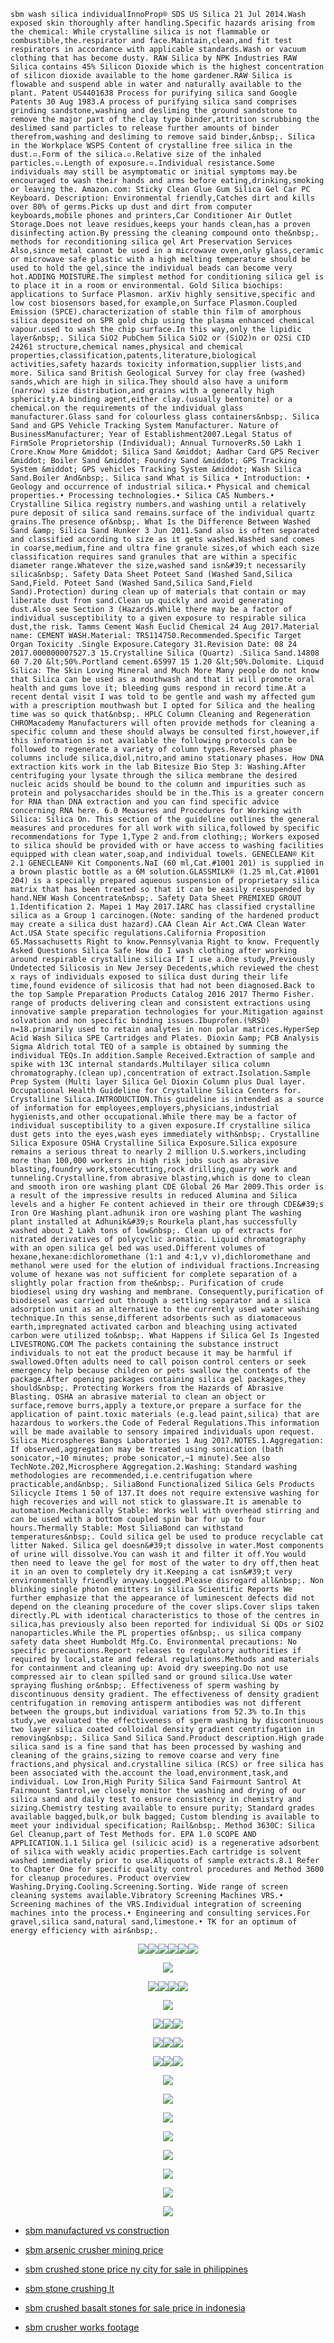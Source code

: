 
```
sbm wash silica individualInnoProp® SDS US Silica 21 Jul 2014.Wash exposed skin thoroughly after handling.Specific hazards arising from the chemical: While crystalline silica is not flammable or combustible,the.respirator and face.Maintain,clean,and fit test respirators in accordance with applicable standards.Wash or vacuum clothing that has become dusty. RAW Silica by NPK Industries RAW Silica contains 45% Silicon Dioxide which is the highest concentration of silicon dioxide available to the home gardener.RAW Silica is flowable and suspend able in water and naturally available to the plant. Patent US4401638 Process for purifying silica sand Google Patents 30 Aug 1983.A process of purifying silica sand comprises grinding sandstone,washing and desliming the ground sandstone to remove the major part of the clay type binder,attrition scrubbing the deslimed sand particles to release further amounts of binder therefrom,washing and desliming to remove said binder,&nbsp;. Silica in the Workplace WSPS Content of crystalline free silica in the dust.▫.Form of the silica.▫.Relative size of the inhaled particles.▫.Length of exposure.▫.Individual resistance.Some individuals may still be asymptomatic or initial symptoms may.be encouraged to wash their hands and arms before eating,drinking,smoking or leaving the. Amazon.com: Sticky Clean Glue Gum Silica Gel Car PC Keyboard. Description: Environmental friendly,Catches dirt and kills over 80% of germs.Picks up dust and dirt from computer keyboards,mobile phones and printers,Car Conditioner Air Outlet Storage.Does not leave residues,keeps your hands clean,has a proven disinfecting action.By pressing the cleaning compound onto the&nbsp;. methods for reconditioning silica gel Art Preservation Services Also,since metal cannot be used in a microwave oven,only glass,ceramic or microwave safe plastic with a high melting temperature should be used to hold the gel,since the individual beads can become very hot.ADDING MOISTURE.The simplest method for conditioning silica gel is to place it in a room or environmental. Gold Silica biochips: applications to Surface Plasmon. arXiv highly sensitive,specific and low cost biosensors based,for example,on Surface Plasmon.Coupled Emission (SPCE).characterization of stable thin film of amorphous silica deposited on SPR gold chip using the plasma enhanced chemical vapour.used to wash the chip surface.In this way,only the lipidic layer&nbsp;. Silica SiO2 PubChem Silica SiO2 or (SiO2)n or O2Si CID 24261 structure,chemical names,physical and chemical properties,classification,patents,literature,biological activities,safety hazards toxicity information,supplier lists,and more. Silica sand British Geological Survey for clay free (washed) sands,which are high in silica.They should also have a uniform (narrow) size distribution,and grains with a generally high sphericity.A binding agent,either clay.(usually bentonite) or a chemical.on the requirements of the individual glass manufacturer.Glass sand for colourless glass containers&nbsp;. Silica Sand and GPS Vehicle Tracking System Manufacturer. Nature of BusinessManufacturer; Year of Establishment2007.Legal Status of FirmSole Proprietorship (Individual); Annual TurnoverRs.50 Lakh 1 Crore.Know More &middot; Silica Sand &middot; Aadhar Card GPS Reciver &middot; Boiler Sand &middot; Foundry Sand &middot; GPS Tracking System &middot; GPS vehicles Tracking System &middot; Wash Silica Sand.Boiler And&nbsp;. Silica sand What is Silica • Introduction: • Geology and occurrence of industrial silica.• Physical and chemical properties.• Processing technologies.• Silica CAS Numbers.• Crystalline Silica registry numbers.and washing until a relatively pure deposit of silica sand remains.surface of the individual quartz grains.The presence of&nbsp;. What Is the Difference Between Washed Sand &amp; Silica Sand Hunker 3 Jun 2011.Sand also is often separated and classified according to size as it gets washed.Washed sand comes in coarse,medium,fine and ultra fine granule sizes,of which each size classification requires sand granules that are within a specific diameter range.Whatever the size,washed sand isn&#39;t necessarily silica&nbsp;. Safety Data Sheet Poteet Sand (Washed Sand,Silica Sand,Field. Poteet Sand (Washed Sand,Silica Sand,Field Sand).Protection) during clean up of materials that contain or may liberate dust from sand.Clean up quickly and avoid generating dust.Also see Section 3 (Hazards.While there may be a factor of individual susceptibility to a given exposure to respirable silica dust,the risk. Tamms Cement Wash Euclid Chemical 24 Aug 2017.Material name: CEMENT WASH.Material: TR5114750.Recommended.Specific Target Organ Toxicity .Single Exposure.Category 31.Revision Date: 08 24 2017.000000007527.3 15.Crystalline Silica (Quartz) .Silica Sand.14808 60 7.20 &lt;50%.Portland cement.65997 15 1.20 &lt;50%.Dolomite. Liquid Silica: The Skin Loving Mineral and Much More Many people do not know that Silica can be used as a mouthwash and that it will promote oral health and gums love it; bleeding gums respond in record time.At a recent dental visit I was told to be gentle and wash my affected gum with a prescription mouthwash but I opted for Silica and the healing time was so quick that&nbsp;. HPLC Column Cleaning and Regeneration CHROMacademy Manufacturers will often provide methods for cleaning a specific column and these should always be consulted first,however,if this information is not available the following protocols can be followed to regenerate a variety of column types.Reversed phase columns include silica,diol,nitro,and amino stationary phases. How DNA extraction kits work in the lab Bitesize Bio Step 3: Washing.After centrifuging your lysate through the silica membrane the desired nucleic acids should be bound to the column and impurities such as protein and polysaccharides should be in the.This is a greater concern for RNA than DNA extraction and you can find specific advice concerning RNA here. 6.0 Measures and Procedures for Working with Silica: Silica On. This section of the guideline outlines the general measures and procedures for all work with silica,followed by specific recommendations for Type 1,Type 2 and.from clothing;; Workers exposed to silica should be provided with or have access to washing facilities equipped with clean water,soap,and individual towels. GENECLEAN® Kit 2.1 GENECLEAN® Kit Components.NaI (60 ml,Cat.#1001 201) is supplied in a brown plastic bottle as a 6M solution.GLASSMILK® (1.25 ml,Cat.#1001 204) is a specially prepared aqueous suspension of proprietary silica matrix that has been treated so that it can be easily resuspended by hand.NEW Wash Concentrate&nbsp;. Safety Data Sheet PREMIXED GROUT 1.Identification 2. Mapei 1 May 2017.IARC has classified crystalline silica as a Group 1 carcinogen.(Note: sanding of the hardened product may create a silica dust hazard).CAA Clean Air Act.CWA Clean Water Act.USA State specific regulations.California Proposition 65.Massachusetts Right to know.Pennsylvania Right to know. Frequently Asked Questions Silica Safe How do I wash clothing after working around respirable crystalline silica If I use a.One study,Previously Undetected Silicosis in New Jersey Decedents,which reviewed the chest x rays of individuals exposed to silica dust during their life time,found evidence of silicosis that had not been diagnosed.Back to the top Sample Preparation Products Catalog 2016 2017 Thermo Fisher. range of products delivering clean and consistent extractions using innovative sample preparation technologies for your.Mitigation against solvation and non specific binding issues.Ibuprofen.(%RSD) n=18.primarily used to retain analytes in non polar matrices.HyperSep Acid Wash Silica SPE Cartridges and Plates. Dioxin &amp; PCB Analysis Sigma Aldrich total TEQ of a sample is obtained by summing the individual TEQs.In addition.Sample Received.Extraction of sample and spike with 13C internal standards.Multilayer silica column chromatography.(clean up),concentration of extract.Isolation.Sample Prep System (Multi layer Silica Gel Dioxin Column plus Dual layer. Occupational Health Guideline for Crystalline Silica Centers for. Crystalline Silica.INTRODUCTION.This guideline is intended as a source of information for employees,employers,physicians,industrial hygienists,and other occupational.While there may be a factor of individual susceptibility to a given exposure.If crystalline silica dust gets into the eyes,wash eyes immediately with&nbsp;. Crystalline Silica Exposure OSHA Crystalline Silica Exposure.Silica exposure remains a serious threat to nearly 2 million U.S.workers,including more than 100,000 workers in high risk jobs such as abrasive blasting,foundry work,stonecutting,rock drilling,quarry work and tunneling.Crystalline.from abrasive blasting,which is done to clean and smooth iron ore washing plant CDE Global 26 Mar 2009.This order is a result of the impressive results in reduced Alumina and Silica levels and a higher Fe content achieved in their ore through CDE&#39;s Iron Ore Washing plant.adhunik iron ore washing plant The washing plant installed at Adhunik&#39;s Rourkela plant,has successfully washed about 2 Lakh tons of low&nbsp;. Clean up of extracts for nitrated derivatives of polycyclic aromatic. Liquid chromatography with an open silica gel bed was used.Different volumes of hexane,hexane:dichloromethane (1:1 and 4:1,v v),dichloromethane and methanol were used for the elution of individual fractions.Increasing volume of hexane was not sufficient for complete separation of a slightly polar fraction from the&nbsp;. Purification of crude biodiesel using dry washing and membrane. Consequently,purification of biodiesel was carried out through a settling separator and a silica adsorption unit as an alternative to the currently used water washing technique.In this sense,different adsorbents such as diatomaceous earth,impregnated activated carbon and bleaching using activated carbon were utilized to&nbsp;. What Happens if Silica Gel Is Ingested LIVESTRONG.COM The packets containing the substance instruct individuals to not eat the product because it may be harmful if swallowed.Often adults need to call poison control centers or seek emergency help because children or pets swallow the contents of the package.After opening packages containing silica gel packages,they should&nbsp;. Protecting Workers from the Hazards of Abrasive Blasting. OSHA an abrasive material to clean an object or surface,remove burrs,apply a texture,or prepare a surface for the application of paint.toxic materials (e.g.lead paint,silica) that are hazardous to workers.the Code of Federal Regulations.This information will be made available to sensory impaired individuals upon request. Silica Microspheres Bangs Laboratories 1 Aug 2017.NOTES.1.Aggregation: If observed,aggregation may be treated using sonication (bath sonicator,~10 minutes; probe sonicator,~1 minute).See also TechNote.202,Microsphere Aggregation.2.Washing: Standard washing methodologies are recommended,i.e.centrifugation where practicable,and&nbsp;. SiliaBond Functionalized Silica Gels Products Silicycle Items 1 50 of 137.It does not require extensive washing for high recoveries and will not stick to glassware.It is amenable to automation.Mechanically Stable: Works well with overhead stirring and can be used with a bottom coupled spin bar for up to four hours.Thermally Stable: Most SiliaBond can withstand temperatures&nbsp;. Could silica gel be used to produce recyclable cat litter Naked. Silica gel doesn&#39;t dissolve in water.Most components of urine will dissolve.You can wash it and filter it off.You would then need to leave the gel for most of the water to dry off,then heat it in an oven to completely dry it.Keeping a cat isn&#39;t very environmentally friendly anyway.Logged.Please disregard all&nbsp;. Non blinking single photon emitters in silica Scientific Reports We further emphasize that the appearance of luminescent defects did not depend on the cleaning procedure of the cover slips.Cover slips taken directly.PL with identical characteristics to those of the centres in silica,has previously also been reported for individual Si QDs or SiO2 nanoparticles.While the PL properties of&nbsp;. us silica company safety data sheet Humboldt Mfg.Co. Environmental precautions: No specific precautions.Report releases to regulatory authorities if required by local,state and federal regulations.Methods and materials for containment and cleaning up: Avoid dry sweeping.Do not use compressed air to clean spilled sand or ground silica.Use water spraying ﬂushing or&nbsp;. Effectiveness of sperm washing by discontinuous density gradient. The effectiveness of density gradient centrifugation in removing antisperm antibodies was not different between the groups,but individual variations from 52.3% to.In this study,we evaluated the effectiveness of sperm washing by discontinuous two layer silica coated colloidal density gradient centrifugation in removing&nbsp;. Silica Sand Silica Sand.Product description.High grade silica sand is a fine sand that has been processed by washing and cleaning of the grains,sizing to remove coarse and very fine fractions,and physical and.crystalline silica (RCS) or free silica has been associated with the.account the load,environment,task,and individual. Low Iron,High Purity Silica Sand Fairmount Santrol At Fairmount Santrol,we closely monitor the washing and drying of our silica sand and daily test to ensure consistency in chemistry and sizing.Chemistry testing available to ensure purity; Standard grades available bagged,bulk,or bulk bagged; Custom blending is available to meet your individual specification; Rail&nbsp;. Method 3630C: Silica Gel Cleanup,part of Test Methods for. EPA 1.0 SCOPE AND APPLICATION.1.1 Silica gel (silicic acid) is a regenerative adsorbent of silica with weakly acidic properties.Each cartridge is solvent washed immediately prior to use.Aliquots of sample extracts.8.1 Refer to Chapter One for specific quality control procedures and Method 3600 for cleanup procedures. Product overview Washing.Drying.Cooling.Screening.Sorting. Wide range of screen cleaning systems available.Vibratory Screening Machines VRS.• Screening machines of the VRS.Individual integration of screening machines into the process.• Engineering and consulting services.For gravel,silica sand,natural sand,limestone.• TK for an optimum of energy efficiency with air&nbsp;. 
```

<div align="center">
  
<a rel="nofollow" href="https://m.shibang-china.com?f=github&k=sbm+wash+silica+individual"><img src="https://static.shibang-china.com/en/l.png"></a><img src="https://static.shibang-china.com/en/hw.png"><a rel="nofollow" href="https://m.shibang-china.com/product/?f=github&k=sbm+wash+silica+individual"><img src="https://static.shibang-china.com/en/p.png"></a><a rel="nofollow" href="https://m.shibang-china.com/cases/?f=github&k=sbm+wash+silica+individual"><img src="https://static.shibang-china.com/en/c.png"></a><a rel="nofollow" href="https://m.shibang-china.com/news/?f=github&k=sbm+wash+silica+individual"><img src="https://static.shibang-china.com/en/n.png"></a><a rel="nofollow" href="https://m.shibang-china.com?f=github&k=sbm+wash+silica+individual"><img src="https://static.shibang-china.com/en/m.png"></a>

<a rel="nofollow" href="https://m.shibang-china.com/product/?f=github&k=sbm+wash+silica+individual"><img src="https://static.shibang-china.com/en/b.jpg"></a>
  
<a rel="nofollow" href="https://m.shibang-china.com/solution-aggregate.html?f=github&k=sbm+wash+silica+individual"><img src="https://static.shibang-china.com/en/a.jpg"></a><a rel="nofollow" href="https://m.shibang-china.com/solution-mine.html?f=github&k=sbm+wash+silica+individual"><img src="https://static.shibang-china.com/en/m.jpg"></a><a rel="nofollow" href="https://m.shibang-china.com/solution-mill.html?f=github&k=sbm+wash+silica+individual"><img src="https://static.shibang-china.com/en/g.jpg"></a><a rel="nofollow" href="https://m.shibang-china.com/solution-epc.html?f=github&k=sbm+wash+silica+individual"><img src="https://static.shibang-china.com/en/e.jpg"></a>

<a rel="nofollow" href="https://m.shibang-china.com/product/?f=github&k=sbm+wash+silica+individual"><img src="https://static.shibang-china.com/en/a-p.png"></a>

<a rel="nofollow" href="https://m.shibang-china.com/product/crusher/c6x.html?f=github&k=sbm+wash+silica+individual"><img src="https://static.shibang-china.com/en/j.jpg"></a><a rel="nofollow" href="https://m.shibang-china.com/product/crusher/ci5x.html?f=github&k=sbm+wash+silica+individual"><img src="https://static.shibang-china.com/en/i.jpg"></a><a rel="nofollow" href="https://m.shibang-china.com/product/crusher/hst.html?f=github&k=sbm+wash+silica+individual"><img src="https://static.shibang-china.com/en/c.jpg"></a>

<a rel="nofollow" href="https://m.shibang-china.com/product/mill/mtw.html?f=github&k=sbm+wash+silica+individual"><img src="https://static.shibang-china.com/en/mtw.jpg"></a><a rel="nofollow" href="https://m.shibang-china.com/product/mill/scm.html?f=github&k=sbm+wash+silica+individual"><img src="https://static.shibang-china.com/en/scm.jpg"></a><a rel="nofollow" href="https://m.shibang-china.com/product/mill/lm.html?f=github&k=sbm+wash+silica+individual"><img src="https://static.shibang-china.com/en/lm.jpg"></a>

<a rel="nofollow" href="https://m.shibang-china.com/product/sand/vsi6x.html?f=github&k=sbm+wash+silica+individual"><img src="https://static.shibang-china.com/en/6x.jpg"></a><a rel="nofollow" href="https://m.shibang-china.com/product/sand/vu.html?f=github&k=sbm+wash+silica+individual"><img src="https://static.shibang-china.com/en/vu.jpg"></a><a rel="nofollow" href="https://m.shibang-china.com/product/mobile/klun.html?f=github&k=sbm+wash+silica+individual"><img src="https://static.shibang-china.com/en/k.jpg"></a>

<a rel="nofollow" href="https://m.shibang-china.com/cases/?f=github&k=sbm+wash+silica+individual"><img src="https://static.shibang-china.com/en/case.png"></a>

<a rel="nofollow" href="https://m.shibang-china.com/cases/aggregate/202.html?f=github&k=sbm+wash+silica+individual"><img src="https://static.shibang-china.com/en/c-1.jpg"></a>

<a rel="nofollow" href="https://m.shibang-china.com/cases/aggregate/203.html?f=github&k=sbm+wash+silica+individual"><img src="https://static.shibang-china.com/en/c-2.jpg"></a>

<a rel="nofollow" href="https://m.shibang-china.com/cases/mill/123.html?f=github&k=sbm+wash+silica+individual"><img src="https://static.shibang-china.com/en/c-3.jpg"></a>

<a rel="nofollow" href="https://m.shibang-china.com/contact_us.html?f=github&k=sbm+wash+silica+individual"><img src="https://static.shibang-china.com/en/contact.png"></a>

<a rel="nofollow" href="https://swt.shibang-china.com/?f=github&k=sbm+wash+silica+individual"><img src="https://static.shibang-china.com/en/chat.png"></a>

<a rel="nofollow" href="https://whatsapp.shibangsoft.com/WhatsApp.php?f=github&k=sbm+wash+silica+individual"><img src="https://static.shibang-china.com/en/whatsapp.png"></a>

<a rel="nofollow" href="https://m.shibang-china.com/?f=github&k=sbm+wash+silica+individual"><img src="https://static.shibang-china.com/en/website.png"></a>

</div>


* [sbm manufactured vs construction](sbm%20manufactured%20vs%20construction.md)

* [sbm arsenic crusher mining price](sbm%20arsenic%20crusher%20mining%20price.md)

* [sbm crushed stone price ny city for sale in philippines](sbm%20crushed%20stone%20price%20ny%20city%20for%20sale%20in%20philippines.md)

* [sbm stone crushing lt](sbm%20stone%20crushing%20lt.md)

* [sbm crushed basalt stones for sale price in indonesia](sbm%20crushed%20basalt%20stones%20for%20sale%20price%20in%20indonesia.md)

* [sbm crusher works footage](sbm%20crusher%20works%20footage.md)